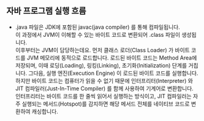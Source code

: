 ## 자바 프로그램 실행 흐름

- .java 파일은 JDK에 포함된 javac(java compiler) 를 통해 컴파일됩니다.   
 이 과정에서 JVM이 이해할 수 있는 바이트 코드로 변환되어 .class 파일이 생성됩니다.   
  이후부터는 JVM이 담당하는데요. 먼저 클래스 로더(Class Loader) 가 바이트 코드를 JVM 메모리에 동적으로 로드합니다. 로드된 바이트 코드는 Method Area에 저장되며, 이때 로딩(Loading), 링킹(Linking), 초기화(Initialization) 단계를 거칩니다. 그다음, 실행 엔진(Execution Engine) 이 로드된 바이트 코드를 실행합니다. 하지만 바이트 코드는 컴퓨터가 읽을 수 없기 때문에 인터프리터(Interpreter) 와 JIT 컴파일러(Just-In-Time Compiler) 를 함께 사용하여 기계어로 변환합니다. 인터프리터는 바이트 코드를 한 줄씩 읽어서 실행하는 방식이고, JIT 컴파일러는 자주 실행되는 메서드(Hotspot)를 감지하면 해당 메서드 전체를 네이티브 코드로 변환하여 캐싱합니다.
